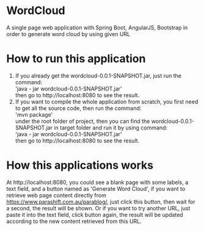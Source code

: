 # WordCloud
A single page web application with Spring Boot, AngularJS, Bootstrap in order to generate word cloud by using given URL

# How to run this application
1. If you already get the wordcloud-0.0.1-SNAPSHOT.jar, just run the command:<br>
   'java - jar wordcloud-0.0.1-SNAPSHOT.jar'<br>
   then go to http://localhost:8080 to see the result.
2. If you want to compile the whole application from scratch, you first need to get all the source code, then run the command:<br>
   'mvn package'<br>
   under the root folder of project, then you can find the wordcloud-0.0.1-SNAPSHOT.jar in target folder and run it by using command:<br>
   'java - jar wordcloud-0.0.1-SNAPSHOT.jar'<br>
   then go to http://localhost:8080 to see the result.

# How this applications works
At http://localhost:8080, you could see a blank page with some labels, a text field, and a button named as 'Generate Word Cloud', if you want to retrieve web page content directly from https://www.parashift.com.au/parablog/, just click this button, then wait for a second, the result will be shown. Or if you want to try another URL, just paste it into the text field, click button again, the result will be updated according to the new content retrieved from this URL.

